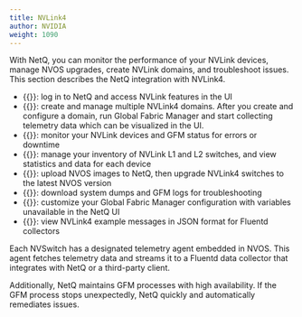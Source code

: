 ```yaml
---
title: NVLink4
author: NVIDIA
weight: 1090
---
```


With NetQ, you can monitor the performance of your NVLink devices, manage NVOS upgrades, create NVLink domains, and troubleshoot issues. This section describes the NetQ integration with NVLink4.

- {{<link title="NVLink Quick Start Guide" text="NVLink quick start guide">}}: log in to NetQ and access NVLink features in the UI
- {{<link title="Domain Management" text="Domain management">}}: create and manage multiple NVLink4 domains. After you create and configure a domain, run Global Fabric Manager and start collecting telemetry data which can be visualized in the UI.
- {{<link title="NVLink4 Events" text="NVLink events">}}: monitor your NVLink devices and GFM status for errors or downtime
- {{<link title="NVLink4 Inventory" text="NVLink inventory">}}: manage your inventory of NVLink L1 and L2 switches, and view statistics and data for each device
- {{<link title="NVOS Management" text="NVOS management">}}: upload NVOS images to NetQ, then upgrade NVLink4 switches to the latest NVOS version
- {{<link title="Debugging Files" text="Debugging files">}}: download system dumps and GFM logs for troubleshooting
- {{<link title="Edit GFM Variables" text="Edit GFM variables">}}: customize your Global Fabric Manager configuration with variables unavailable in the NetQ UI
- {{<link title="Fluentd Reference" text="Fluentd message reference">}}: view NVLink4 example messages in JSON format for Fluentd collectors
 
Each NVSwitch has a designated telemetry agent embedded in NVOS. This agent fetches telemetry data and streams it to a Fluentd data collector that integrates with NetQ or a third-party client. 
 
Additionally, NetQ maintains GFM processes with high availability. If the GFM process stops unexpectedly, NetQ quickly and automatically remediates issues.

<!--- API reference: {{<exlink url="https://nvlink4-netq.d1pzhbszsr62xj.amplifyapp.com/networking-ethernet-software/cumulus-netq-45/api/index.html" text="API reference">}}: access a Swagger instance to view NVLink4 API options.-->